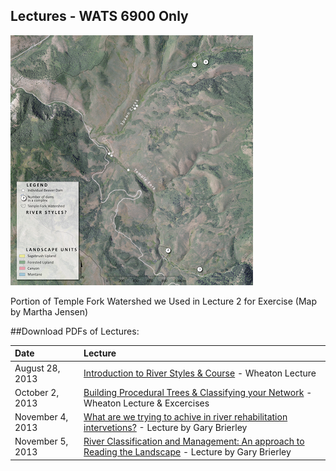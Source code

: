 ## Lectures - WATS 6900 Only



[![Temple Fork Aerial Photo](images\PhotoOnly.png?height=400&width=388)](images\PhotoOnly-BIG.png)

Portion of Temple Fork Watershed we Used in Lecture 2 for Exercise (Map by Martha Jensen)


##Download PDFs of Lectures:


| Date             | Lecture                                  |
| :--------------- | :--------------------------------------- |
| August 28, 2013  | [Introduction to River Styles & Course](http://etal.usu.edu/Courses/RiverStyles/2013/01-RiverStyles_Intro.pdf) - Wheaton Lecture |
| October 2, 2013  | [Building Procedural Trees & Classifying your Network](http://etal.usu.edu/Courses/RiverStyles/2013/02-ClassifyingNetwork.pdf) - Wheaton Lecture & Excercises |
| November 4, 2013 | [What are we trying to achive in river rehabilitation intervetions?](http://etal.usu.edu/Workshops/RiverStyles/2013/What%20are%20we%20trying%20to%20achieve.pdf) - Lecture by Gary Brierley |
| November 5, 2013 | [River Classification and Management: An approach to Reading the Landscape](http://etal.usu.edu/Workshops/RiverStyles/2013/Classification%20and%20Management.pdf) - Lecture by Gary Brierley |

